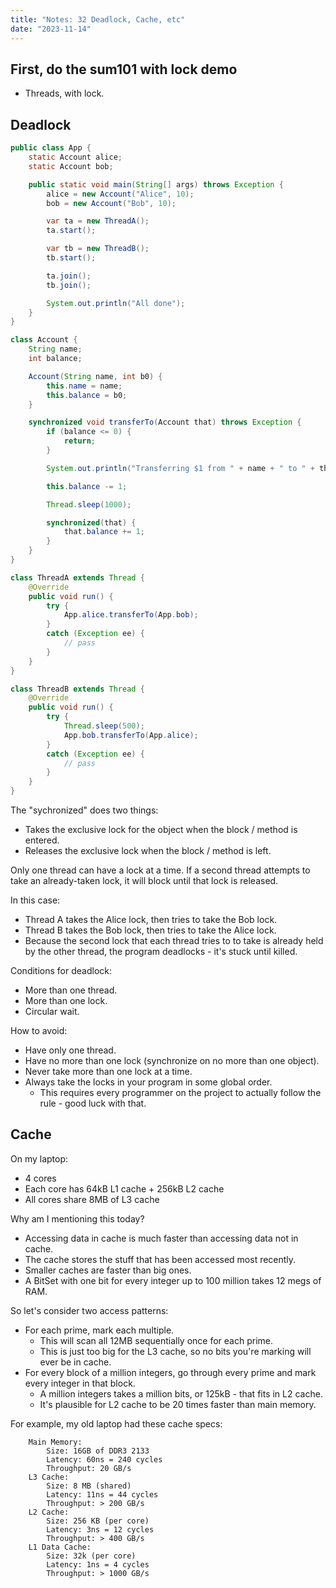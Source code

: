 ```yaml
---
title: "Notes: 32 Deadlock, Cache, etc"
date: "2023-11-14"
---
```


## First, do the sum101 with lock demo

 - Threads, with lock.

## Deadlock

```java
public class App {
    static Account alice;
    static Account bob;

    public static void main(String[] args) throws Exception {
        alice = new Account("Alice", 10);
        bob = new Account("Bob", 10);

        var ta = new ThreadA();
        ta.start();

        var tb = new ThreadB();
        tb.start();

        ta.join();
        tb.join();

        System.out.println("All done");
    }
}

class Account {
    String name;
    int balance;

    Account(String name, int b0) {
        this.name = name;
        this.balance = b0;
    }

    synchronized void transferTo(Account that) throws Exception {
        if (balance <= 0) {
            return;
        }

        System.out.println("Transferring $1 from " + name + " to " + that.name);

        this.balance -= 1;

        Thread.sleep(1000);

        synchronized(that) {
            that.balance += 1;
        }
    }
}

class ThreadA extends Thread {
    @Override
    public void run() {
        try {
            App.alice.transferTo(App.bob);
        }
        catch (Exception ee) {
            // pass
        }
    }
}

class ThreadB extends Thread {
    @Override
    public void run() {
        try {
            Thread.sleep(500);
            App.bob.transferTo(App.alice);
        }
        catch (Exception ee) {
            // pass
        }
    }
}
```

The "sychronized" does two things:

 - Takes the exclusive lock for the object when the block / method is entered.
 - Releases the exclusive lock when the block / method is left.

Only one thread can have a lock at a time. If a second thread attempts to take
an already-taken lock, it will block until that lock is released.

In this case:

 - Thread A takes the Alice lock, then tries to take the Bob lock.
 - Thread B takes the Bob lock, then tries to take the Alice lock.
 - Because the second lock that each thread tries to to take is already held
   by the other thread, the program deadlocks - it's stuck until killed.

Conditions for deadlock:

 - More than one thread.
 - More than one lock.
 - Circular wait.
 
How to avoid:

 - Have only one thread.
 - Have no more than one lock (synchronize on no more than one object).
 - Never take more than one lock at a time.
 - Always take the locks in your program in some global order.
   - This requires every programmer on the project to actually follow the
     rule - good luck with that.


## Cache

On my laptop:

 - 4 cores
 - Each core has 64kB L1 cache + 256kB L2 cache
 - All cores share 8MB of L3 cache

Why am I mentioning this today?

 - Accessing data in cache is much faster than accessing data not in cache.
 - The cache stores the stuff that has been accessed most recently.
 - Smaller caches are faster than big ones.
 - A BitSet with one bit for every integer up to 100 million takes 12
   megs of RAM.
   
So let's consider two access patterns:

 - For each prime, mark each multiple.
   - This will scan all 12MB sequentially once for each prime.
   - This is just too big for the L3 cache, so no bits you're marking
     will ever be in cache.
 - For every block of a million integers, go through every prime
   and mark every integer in that block.
   - A million integers takes a million bits, or 125kB - that fits in
     L2 cache.
   - It's plausible for L2 cache to be 20 times faster than main
     memory.

For example, my old laptop had these cache specs:

```
    Main Memory:
        Size: 16GB of DDR3 2133
        Latency: 60ns = 240 cycles
        Throughput: 20 GB/s
    L3 Cache:
        Size: 8 MB (shared)
        Latency: 11ns = 44 cycles
        Throughput: > 200 GB/s
    L2 Cache:
        Size: 256 KB (per core)
        Latency: 3ns = 12 cycles
        Throughput: > 400 GB/s
    L1 Data Cache:
        Size: 32k (per core)
        Latency: 1ns = 4 cycles
        Throughput: > 1000 GB/s
```
